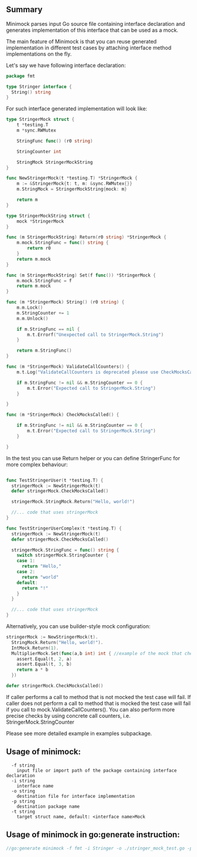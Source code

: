 ## Summary
Minimock parses input Go source file containing interface declaration and generates
implementation of this interface that can be used as a mock.

The main feature of Minimock is that you can reuse generated implementation in different
test cases by attaching interface method implementations on the fly.

Let's say we have following interface declaration:

```go
package fmt

type Stringer interface {
  String() string
}
``` 

For such interface generated implementation will look like:
```go
type StringerMock struct {
	t *testing.T
	m *sync.RWMutex

	StringFunc func() (r0 string)

	StringCounter int

	StringMock StringerMockString
}

func NewStringerMock(t *testing.T) *StringerMock {
	m := &StringerMock{t: t, m: &sync.RWMutex{}}
	m.StringMock = StringerMockString{mock: m}

	return m
}

type StringerMockString struct {
	mock *StringerMock
}

func (m StringerMockString) Return(r0 string) *StringerMock {
	m.mock.StringFunc = func() string {
		return r0
	}
	return m.mock
}

func (m StringerMockString) Set(f func()) *StringerMock {
	m.mock.StringFunc = f
	return m.mock
}

func (m *StringerMock) String() (r0 string) {
	m.m.Lock()
	m.StringCounter += 1
	m.m.Unlock()

	if m.StringFunc == nil {
		m.t.Errorf("Unexpected call to StringerMock.String")
	}

	return m.StringFunc()
}

func (m *StringerMock) ValidateCallCounters() {
	m.t.Log("ValidateCallCounters is deprecated please use CheckMocksCalled")

	if m.StringFunc != nil && m.StringCounter == 0 {
		m.t.Error("Expected call to StringerMock.String")
	}

}

func (m *StringerMock) CheckMocksCalled() {

	if m.StringFunc != nil && m.StringCounter == 0 {
		m.t.Error("Expected call to StringerMock.String")
	}

}
```

In the test you can use Return helper or you can define StringerFunc for more complex behaviour:
```go

func TestStringerUser(t *testing.T) {
  stringerMock := NewStringerMock(t)
  defer stringerMock.CheckMocksCalled()

  stringerMock.StringMock.Return("Hello, world!")

  //... code that uses stringerMock
}

func TestStringerUserComplex(t *testing.T) {
  stringerMock := NewStringerMock(t)
  defer stringerMock.CheckMocksCalled()

  stringerMock.StringFunc = func() string {
    switch stringerMock.StringCounter {
    case 1:
      return "Hello,"
    case 2:
      return "world"
    default:
      return "!"
    }
  }

  //... code that uses stringerMock
}
```

Alternatively, you can use builder-style mock configuration:
```go
stringerMock := NewStringerMock(t).
  StringMock.Return("Hello, world!").
  IntMock.Return(1).
  MultiplierMock.Set(func(a,b int) int { //example of the mock that checks input params
    assert.Equal(t, 2, a)
    assert.Equal(t, 3, b)
    return a * b
  })

defer stringerMock.CheckMocksCalled()
```

If caller performs a call to method that is not mocked the test case will fail.
If caller does not perform a call to method that is mocked the test case will fail if you call to mock.ValidateCallCounters().
You can also perform more precise checks by using concrete call counters, i.e. StringerMock.StringCounter 

Please see more detailed example in examples subpackage.

## Usage of minimock:
```
  -f string
    input file or import path of the package containing interface declaration
  -i string
    interface name
  -o string
    destination file for interface implementation
  -p string
    destination package name
  -t string
    target struct name, default: <interface name>Mock
```

## Usage of minimock in go:generate instruction:
```go
//go:generate minimock -f fmt -i Stringer -o ./stringer_mock_test.go -p examples
```
